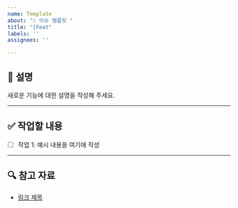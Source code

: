 ```yaml
---
name: Template
about: "☃️ 이슈 템플릿 "
title: "[Feat"
labels: ''
assignees: ''

---
```


## 📄 설명

새로운 기능에 대한 설명을 작성해 주세요.  

---

## ✅ 작업할 내용

- [ ] 작업 1: 예시 내용을 여기에 작성

---

## 🔍 참고 자료

- [링크 제목](URL)
